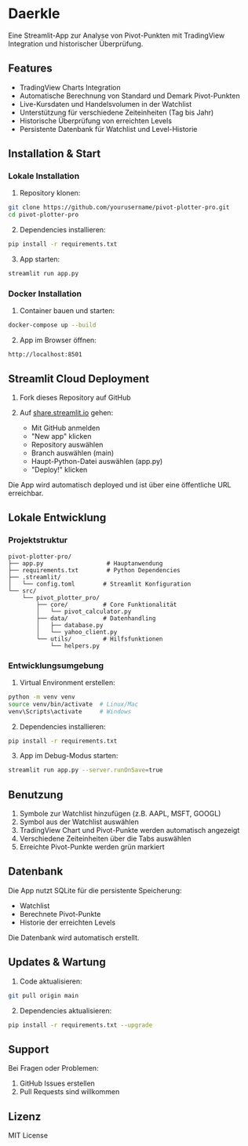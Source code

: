 # Daerkle

Eine Streamlit-App zur Analyse von Pivot-Punkten mit TradingView Integration und historischer Überprüfung.

## Features

- TradingView Charts Integration
- Automatische Berechnung von Standard und Demark Pivot-Punkten
- Live-Kursdaten und Handelsvolumen in der Watchlist
- Unterstützung für verschiedene Zeiteinheiten (Tag bis Jahr)
- Historische Überprüfung von erreichten Levels
- Persistente Datenbank für Watchlist und Level-Historie

## Installation & Start

### Lokale Installation

1. Repository klonen:
```bash
git clone https://github.com/yourusername/pivot-plotter-pro.git
cd pivot-plotter-pro
```

2. Dependencies installieren:
```bash
pip install -r requirements.txt
```

3. App starten:
```bash
streamlit run app.py
```

### Docker Installation

1. Container bauen und starten:
```bash
docker-compose up --build
```

2. App im Browser öffnen:
```
http://localhost:8501
```

## Streamlit Cloud Deployment

1. Fork dieses Repository auf GitHub

2. Auf [share.streamlit.io](https://share.streamlit.io) gehen:
   - Mit GitHub anmelden
   - "New app" klicken
   - Repository auswählen
   - Branch auswählen (main)
   - Haupt-Python-Datei auswählen (app.py)
   - "Deploy!" klicken

Die App wird automatisch deployed und ist über eine öffentliche URL erreichbar.

## Lokale Entwicklung

### Projektstruktur

```
pivot-plotter-pro/
├── app.py                  # Hauptanwendung
├── requirements.txt        # Python Dependencies
├── .streamlit/
│   └── config.toml        # Streamlit Konfiguration
└── src/
    └── pivot_plotter_pro/
        ├── core/          # Core Funktionalität
        │   └── pivot_calculator.py
        ├── data/          # Datenhandling
        │   ├── database.py
        │   └── yahoo_client.py
        └── utils/         # Hilfsfunktionen
            └── helpers.py
```

### Entwicklungsumgebung

1. Virtual Environment erstellen:
```bash
python -m venv venv
source venv/bin/activate  # Linux/Mac
venv\Scripts\activate     # Windows
```

2. Dependencies installieren:
```bash
pip install -r requirements.txt
```

3. App im Debug-Modus starten:
```bash
streamlit run app.py --server.runOnSave=true
```

## Benutzung

1. Symbole zur Watchlist hinzufügen (z.B. AAPL, MSFT, GOOGL)
2. Symbol aus der Watchlist auswählen
3. TradingView Chart und Pivot-Punkte werden automatisch angezeigt
4. Verschiedene Zeiteinheiten über die Tabs auswählen
5. Erreichte Pivot-Punkte werden grün markiert

## Datenbank

Die App nutzt SQLite für die persistente Speicherung:
- Watchlist
- Berechnete Pivot-Punkte
- Historie der erreichten Levels

Die Datenbank wird automatisch erstellt.

## Updates & Wartung

1. Code aktualisieren:
```bash
git pull origin main
```

2. Dependencies aktualisieren:
```bash
pip install -r requirements.txt --upgrade
```

## Support

Bei Fragen oder Problemen:
1. GitHub Issues erstellen
2. Pull Requests sind willkommen

## Lizenz

MIT License